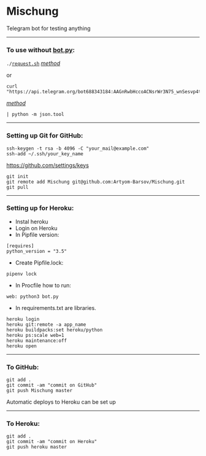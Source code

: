 # Mischung
Telegram bot for testing anything

----------------------------------------------------------------------
### To use without [bot.py](https://github.com/Artyom-Barsov/Mischung/blob/master/bot.py):
```./```[```request.sh```](https://github.com/Artyom-Barsov/Mischung/blob/master/request.sh) [*method*](https://core.telegram.org/bots/api#available-methods)

or

```
curl "https://api.telegram.org/bot688343184:AAGnRwbHccoACNsrWr3N75_wnSesvp4t5dA/
```
[*method*](https://core.telegram.org/bots/api#available-methods)
```
| python -m json.tool
```

----------------------------------------------------------------------
### Setting up Git for GitHub:
```
ssh-keygen -t rsa -b 4096 -C "your_mail@example.com"
ssh-add ~/.ssh/your_key_name
```
<https://github.com/settings/keys>
```
git init
git remote add Mischung git@github.com:Artyom-Barsov/Mischung.git
git pull
```
----------------------------------------------------------------------
### Setting up for Heroku:
- Instal heroku
- Login on Heroku
- In Pipfile version:
```
[requires]
python_version = "3.5"
```
- Create Pipfile.lock:
```
pipenv lock
```
- In Procfile how to run:
```
web: python3 bot.py
```
- In requirements.txt are libraries.

```
heroku login
heroku git:remote -a app_name
heroku buildpacks:set heroku/python
heroku ps:scale web=1
heroku maintenance:off
heroku open
```
----------------------------------------------------------------------
### To GitHub:
```
git add .
git commit -am "commit on GitHub"
git push Mischung master
```
Automatic deploys to Heroku can be set up

----------------------------------------------------------------------
### To Heroku:
```
git add .
git commit -am "commit on Heroku"
git push heroku master
```
